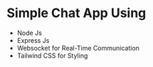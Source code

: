 # Simple Chat App Using
* Node Js
* Express Js
* Websocket for Real-Time Communication
* Tailwind CSS for Styling
